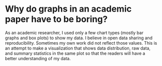 # Why do graphs in an academic paper have to be boring?

As an academic researcher, I used only a few chart types (mostly bar graphs and box plots) to show my data. I believe in open data sharing and reproducibility.
Sometimes my own work did not reflect those values. 
This is an attempt to make a visualization that shows data distribution, raw data, and summary statistics in the same plot so that the readers will have a better understanding of my data. 

